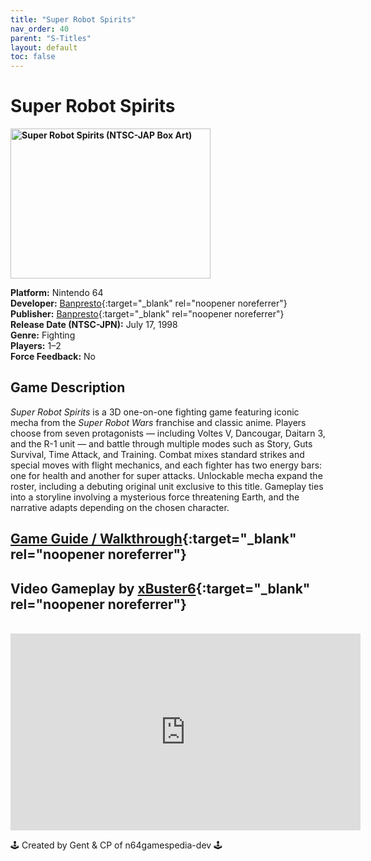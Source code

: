 ```yaml
---
title: "Super Robot Spirits"
nav_order: 40
parent: "S-Titles"
layout: default
toc: false
---
```


# Super Robot Spirits

<b>
<img src="https://images.launchbox-app.com/b49415d3-9d6f-4654-8f7e-5715aa38f6cc.jpg" alt="Super Robot Spirits (NTSC-JAP Box Art)" width="320" height="240" />
</b>

**Platform:** Nintendo 64  
**Developer:** [Banpresto](https://en.wikipedia.org/wiki/Banpresto){:target="_blank" rel="noopener noreferrer"}  
**Publisher:** [Banpresto](https://en.wikipedia.org/wiki/Banpresto){:target="_blank" rel="noopener noreferrer"}  
**Release Date (NTSC-JPN):** July 17, 1998  
**Genre:** Fighting  
**Players:** 1–2  
**Force Feedback:** No  

## Game Description  
*Super Robot Spirits* is a 3D one-on-one fighting game featuring iconic mecha from the *Super Robot Wars* franchise and classic anime. Players choose from seven protagonists — including Voltes V, Dancougar, Daitarn 3, and the R-1 unit — and battle through multiple modes such as Story, Guts Survival, Time Attack, and Training. Combat mixes standard strikes and special moves with flight mechanics, and each fighter has two energy bars: one for health and another for super attacks. Unlockable mecha expand the roster, including a debuting original unit exclusive to this title. Gameplay ties into a storyline involving a mysterious force threatening Earth, and the narrative adapts depending on the chosen character.

## [Game Guide / Walkthrough](https://gamefaqs.gamespot.com/n64/562843-super-robot-spirits/faqs/3521){:target="_blank" rel="noopener noreferrer"}

## Video Gameplay by [xBuster6](https://www.youtube.com/@Xbuster6){:target="_blank" rel="noopener noreferrer"}  
<br />  
<iframe width="560" height="315" src="https://www.youtube.com/embed/ykgki93iKgk" title="Super Robot Spirits Gameplay – N64 JP" frameborder="0" allowfullscreen></iframe>

🕹️ Created by Gent & CP of n64gamespedia-dev 🕹️

<!-- Vault Format: n64gamespedia-dev -->
<!-- Protocol Source: _vault-specs/format-protocol.md -->
